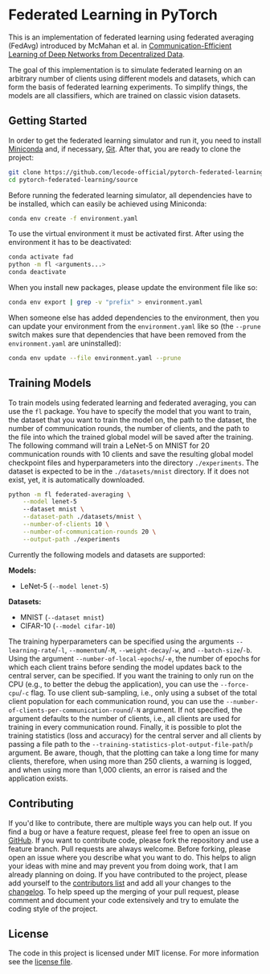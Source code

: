 # Federated Learning in PyTorch

This is an implementation of federated learning using federated averaging (FedAvg) introduced by McMahan et al. in [Communication-Efficient Learning of Deep Networks from Decentralized Data](https://arxiv.org/abs/1602.05629).

The goal of this implementation is to simulate federated learning on an arbitrary number of clients using different models and datasets, which can form the basis of federated learning experiments. To simplify things, the models are all classifiers, which are trained on classic vision datasets.

## Getting Started

In order to get the federated learning simulator and run it, you need to install [Miniconda](https://docs.conda.io/en/latest/miniconda.html) and, if necessary, [Git](https://git-scm.com/downloads). After that, you are ready to clone the project:

```bash
git clone https://github.com/lecode-official/pytorch-federated-learning.git
cd pytorch-federated-learning/source
```

Before running the federated learning simulator, all dependencies have to be installed, which can easily be achieved using Miniconda:

```bash
conda env create -f environment.yaml
```

To use the virtual environment it must be activated first. After using the environment it has to be deactivated:

```bash
conda activate fad
python -m fl <arguments...>
conda deactivate
```

When you install new packages, please update the environment file like so:

```bash
conda env export | grep -v "prefix" > environment.yaml
```

When someone else has added dependencies to the environment, then you can update your environment from the `environment.yaml` like so (the `--prune` switch makes sure that dependencies that have been removed from the `environment.yaml` are uninstalled):

```bash
conda env update --file environment.yaml --prune
```

## Training Models

To train models using federated learning and federated averaging, you can use the `fl` package. You have to specify the model that you want to train, the dataset that you want to train the model on, the path to the dataset, the number of communication rounds, the number of clients, and the path to the file into which the trained global model will be saved after the training. The following command will train a LeNet-5 on MNIST for 20 communication rounds with 10 clients and save the resulting global model checkpoint files and hyperparameters into the directory `./experiments`. The dataset is expected to be in the `./datasets/mnist` directory. If it does not exist, yet, it is automatically downloaded.

```bash
python -m fl federated-averaging \
    --model lenet-5
    --dataset mnist \
    --dataset-path ./datasets/mnist \
    --number-of-clients 10 \
    --number-of-communication-rounds 20 \
    --output-path ./experiments
```

Currently the following models and datasets are supported:

**Models:**

- LeNet-5 (`--model lenet-5`)

**Datasets:**

- MNIST (`--dataset mnist`)
- CIFAR-10 (`--model cifar-10`)

The training hyperparameters can be specified using the arguments `--learning-rate`/`-l`, `--momentum`/`-M`, `--weight-decay`/`-w`, and `--batch-size`/`-b`. Using the argument `--number-of-local-epochs`/`-e`, the number of epochs for which each client trains before sending the model updates back to the central server, can be specified. If you want the training to only run on the CPU (e.g., to better the debug the application), you can use the `--force-cpu`/`-c` flag. To use client sub-sampling, i.e., only using a subset of the total client population for each communication round, you can use the `--number-of-clients-per-communication-round`/`-N` argument. If not specified, the argument defaults to the number of clients, i.e., all clients are used for training in every communication round. Finally, it is possible to plot the training statistics (loss and accuracy) for the central server and all clients by passing a file path to the `--training-statistics-plot-output-file-path`/`p` argument. Be aware, though, that the plotting can take a long time for many clients, therefore, when using more than 250 clients, a warning is logged, and when using more than 1,000 clients, an error is raised and the application exists.

## Contributing

If you'd like to contribute, there are multiple ways you can help out. If you find a bug or have a feature request, please feel free to open an issue on [GitHub](https://github.com/lecode-official/pytorch-federated-learning/issues). If you want to contribute code, please fork the repository and use a feature branch. Pull requests are always welcome. Before forking, please open an issue where you describe what you want to do. This helps to align your ideas with mine and may prevent you from doing work, that I am already planning on doing. If you have contributed to the project, please add yourself to the [contributors list](CONTRIBUTORS.md) and add all your changes to the [changelog](CHANGELOG.md). To help speed up the merging of your pull request, please comment and document your code extensively and try to emulate the coding style of the project.

## License

The code in this project is licensed under MIT license. For more information see the [license file](LICENSE).
